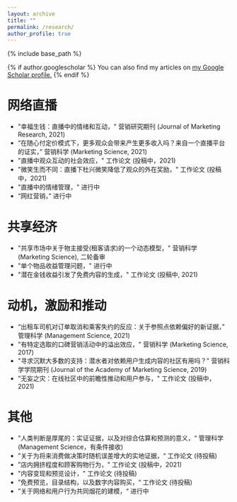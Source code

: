 ```yaml
---
layout: archive
title: ""
permalink: /research/
author_profile: true
---
```


{% include base_path %}

{% if author.googlescholar %}
  You can also find my articles on <u><a href="{{author.googlescholar}}">my Google Scholar profile</a>.</u>
{% endif %}


网络直播
======
* "幸福生钱：直播中的情绪和互动，" 营销研究期刊 (Journal of Marketing Research, 2021)
* “在随心付定价模式下，更多观众会带来产生更多收入吗？来自一个直播平台的证实，” 营销科学 (Marketing Science, 2021)
* "直播中观众互动的社会效应，" 工作论文 (投稿中，2021)
* "微笑生而不同：直播下杜兴微笑降低了观众的外在奖励，" 工作论文 (投稿中，2021)
* "直播中的情绪管理，" 进行中
* “网红营销，” 进行中

共享经济
======
* "共享市场中关于物主接受(租客请求)的一个动态模型，" 营销科学 (Marketing Science), 二轮备审
* "单个物品收益管理问题，" 进行中
* "潜在金钱收益引发了免费内容的生成，" 工作论文 (投稿中, 2021)

动机，激励和推动
======
* “出租车司机对订单取消和乘客失约的反应：关于参照点依赖偏好的新证据，” 管理科学 (Management Science, 2021)
* "有特定选取的口碑营销活动中的溢出效应，" 营销科学 (Marketing Science, 2017)
* "寻求沉默大多数的支持：潜水者对依赖用户生成内容的社区有用吗？" 营销科学学院期刊 (Journal of the Academy of Marketing Science, 2019)
* "无妄之灾：在线社区中的前瞻性推动和用户参与，" 工作论文 (投稿中，2021)

其他
======
* "人类判断是厚尾的：实证证据，以及对综合估算和预测的意义，“ 管理科学(Management Science，有条件接收)
* ”关于为将来消费做决策时随机误差增大的实地证据，“ 工作论文 (待投稿)
* ”店内拥挤程度和顾客购物行为，" 工作论文 (投稿中，2021)
* "内容变现和预览设计，" 工作论文 (待投稿)
* ”免费预览，目录结构，以及数字内容购买，“ 工作论文 (待投稿)
* ”关于网络和用户行为共同烟花的建模，“ 进行中


<!-- below includes the original papers -->
<!--

{% for post in site.publications reversed %}
  {% include archive-single.html %}
{% endfor %}

-->